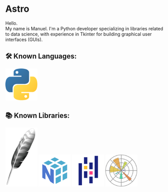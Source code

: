 # Astro

Hello.  
My name is Manuel. I'm a Python developer specializing in libraries related to data science, with experience in Tkinter for building graphical user interfaces (GUIs).

## 🛠️ Known Languages:
<p align="left">
  <img src="./python.png" alt="Python" width="100">
</p>

## 📚 Known Libraries:
<p align="left">
  <img src="./tkinter.png" alt="Tkinter" width="100">
  <img src="./numpy.png" alt="NumPy" width="100">
  <img src="./pandas.png" alt="Pandas" width="100">
  <img src="./matplotlib.png" alt="Matplotlib" width="100">
</p>





